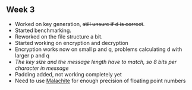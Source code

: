 ## Week 3

- Worked on key generation, ~~still unsure if d is correct~~.
- Started benchmarking.
- Reworked on the file structure a bit.
- Started working on encryption and decryption
- Encryption works now on small p and q, problems calculating d with larger p and q
- *The key size and the message length have to match, so 8 bits per character in message*
- Padding added, not working completely yet
- Need to use [Malachite](https://www.malachite.rs/) for enough precision of floating point numbers